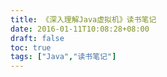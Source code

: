 ```yaml
---
title: 《深入理解Java虚拟机》读书笔记 
date: 2016-01-11T10:08:28+08:00
draft: false
toc: true
tags: ["Java","读书笔记"]
---
```



